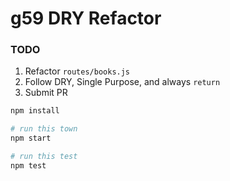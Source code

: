 # g59 DRY Refactor


### TODO

1. Refactor `routes/books.js`
1. Follow DRY, Single Purpose, and always `return`
1. Submit PR

```sh
npm install

# run this town
npm start

# run this test
npm test

```
